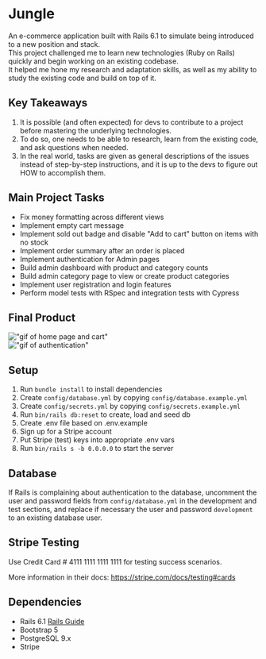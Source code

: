 # Jungle

An e-commerce application built with Rails 6.1 to simulate being introduced to a new position and stack.  
This project challenged me to learn new technologies (Ruby on Rails) quickly and begin working on an existing codebase.  
It helped me hone my research and adaptation skills, as well as my ability to study the existing code and build on top of it.

## Key Takeaways
1. It is possible (and often expected) for devs to contribute to a project before mastering the underlying technologies.
2. To do so, one needs to be able to research, learn from the existing code, and ask questions when needed.
3. In the real world, tasks are given as general descriptions of the issues instead of step-by-step instructions, and it is up to the devs to figure out HOW to accomplish them.

## Main Project Tasks

* Fix money formatting across different views
* Implement empty cart message
* Implement sold out badge and disable "Add to cart" button on items with no stock
* Implement order summary after an order is placed
* Implement authentication for Admin pages
* Build admin dashboard with product and category counts
* Build admin category page to view or create product categories
* Implement user registration and login features
* Perform model tests with RSpec and integration tests with Cypress 

## Final Product
!["gif of home page and cart"](https://github.com/keikaloustian/jungle-rails/blob/master/docs/homepage-product.gif?raw=true)  
!["gif of authentication"](https://github.com/keikaloustian/jungle-rails/blob/master/docs/auth.gif?raw=true)




## Setup

1. Run `bundle install` to install dependencies
2. Create `config/database.yml` by copying `config/database.example.yml`
3. Create `config/secrets.yml` by copying `config/secrets.example.yml`
4. Run `bin/rails db:reset` to create, load and seed db
5. Create .env file based on .env.example
6. Sign up for a Stripe account
7. Put Stripe (test) keys into appropriate .env vars
8. Run `bin/rails s -b 0.0.0.0` to start the server

## Database

If Rails is complaining about authentication to the database, uncomment the user and password fields from `config/database.yml` in the development and test sections, and replace if necessary the user and password `development` to an existing database user.

## Stripe Testing

Use Credit Card # 4111 1111 1111 1111 for testing success scenarios.

More information in their docs: <https://stripe.com/docs/testing#cards>

## Dependencies

- Rails 6.1 [Rails Guide](http://guides.rubyonrails.org/v6.1/)
- Bootstrap 5
- PostgreSQL 9.x
- Stripe
